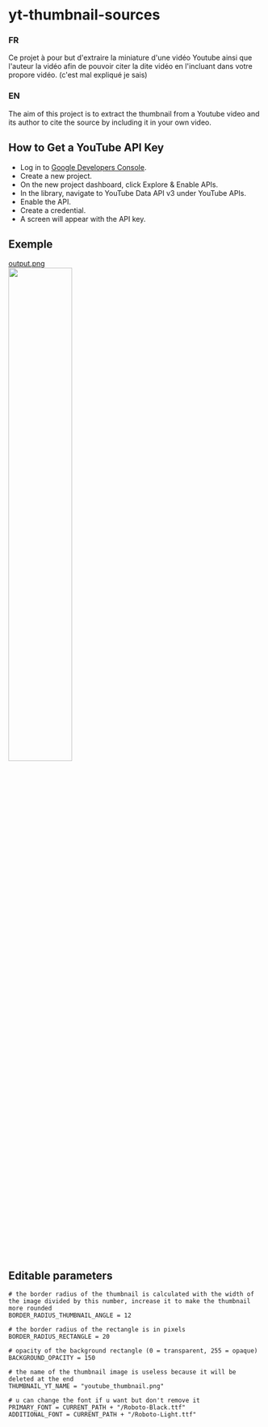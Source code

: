 # yt-thumbnail-sources

### FR
Ce projet à pour but d'extraire la miniature d'une vidéo Youtube ainsi que l'auteur la vidéo afin de pouvoir citer la dite vidéo en l'incluant dans votre propore vidéo. (c'est mal expliqué je sais)

### EN
The aim of this project is to extract the thumbnail from a Youtube video and its author to cite the source by including it in your own video.

## How to Get a YouTube API Key
- Log in to <a href="https://console.cloud.google.com/" target="_blank">Google Developers Console</a>.
- Create a new project.
- On the new project dashboard, click Explore & Enable APIs.
- In the library, navigate to YouTube Data API v3 under YouTube APIs.
- Enable the API.
- Create a credential.
- A screen will appear with the API key.

## Exemple
<a href="https://github.com/Ashokaas/yt-thumbnail-sources/assets/99681959/afda7256-79e5-479b-993a-57f2d628aa00" target="_blank" download>output.png</a>
<br>
<img src="https://github.com/Ashokaas/yt-thumbnail-sources/assets/99681959/01555242-1fe9-499e-823d-578a3be231c3" width="50%">

## Editable parameters

```
# the border radius of the thumbnail is calculated with the width of the image divided by this number, increase it to make the thumbnail more rounded
BORDER_RADIUS_THUMBNAIL_ANGLE = 12

# the border radius of the rectangle is in pixels
BORDER_RADIUS_RECTANGLE = 20

# opacity of the background rectangle (0 = transparent, 255 = opaque)
BACKGROUND_OPACITY = 150

# the name of the thumbnail image is useless because it will be deleted at the end
THUMBNAIL_YT_NAME = "youtube_thumbnail.png"

# u can change the font if u want but don't remove it
PRIMARY_FONT = CURRENT_PATH + "/Roboto-Black.ttf"
ADDITIONAL_FONT = CURRENT_PATH + "/Roboto-Light.ttf"
```

